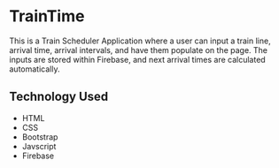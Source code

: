 # TrainTime
This is a Train Scheduler Application where a user can input a train line, arrival time, arrival intervals, and have them populate on the page. The inputs are stored within Firebase, and next arrival times are calculated automatically.

## Technology Used
* HTML
* CSS
* Bootstrap
* Javscript
* Firebase
